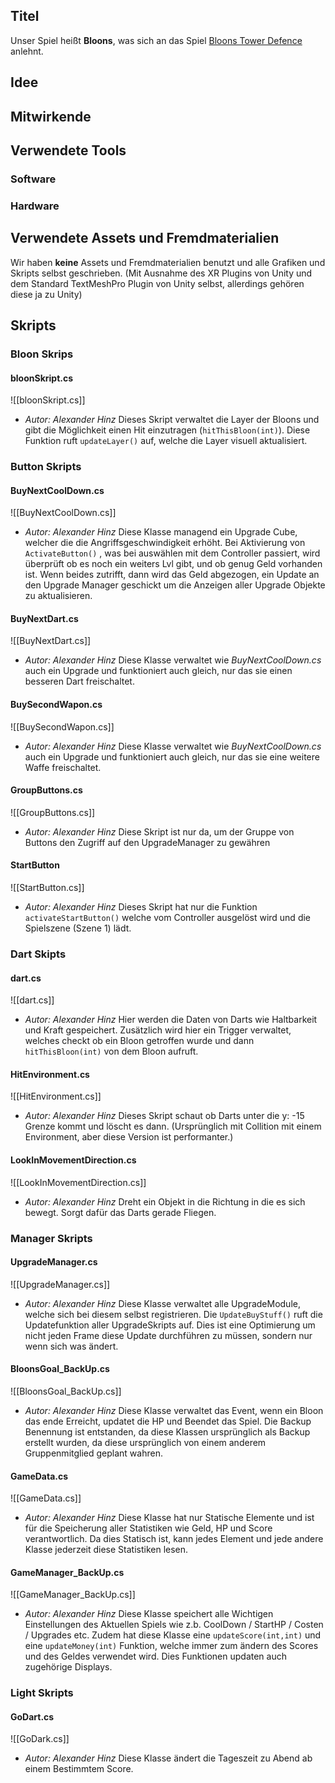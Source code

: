 ## Titel
Unser Spiel heißt **Bloons**, was sich an das Spiel [Bloons Tower Defence](https://btd6.com/) anlehnt. 

## Idee

## Mitwirkende

## Verwendete Tools

### Software

### Hardware

## Verwendete Assets und Fremdmaterialien

Wir haben **keine** Assets und Fremdmaterialien benutzt und alle Grafiken und Skripts selbst geschrieben. (Mit Ausnahme des XR Plugins von Unity und dem Standard TextMeshPro Plugin von Unity selbst, allerdings gehören diese ja zu Unity)

## Skripts

### Bloon Skrips

#### bloonSkript.cs
![[bloonSkript.cs]]
- *Autor: Alexander Hinz*
Dieses Skript verwaltet die Layer der Bloons und gibt die Möglichkeit einen Hit einzutragen (`hitThisBloon(int)`). Diese Funktion ruft `updateLayer()` auf, welche die Layer visuell aktualisiert.

### Button Skripts

#### BuyNextCoolDown.cs
![[BuyNextCoolDown.cs]]
- *Autor: Alexander Hinz*
Diese Klasse managend ein Upgrade Cube, welcher die die Angriffsgeschwindigkeit erhöht. Bei Aktivierung von `ActivateButton()` , was bei auswählen mit dem Controller passiert, wird überprüft ob es noch ein weiters Lvl gibt, und ob genug Geld vorhanden ist. Wenn beides zutrifft, dann wird das Geld abgezogen, ein Update an den Upgrade Manager geschickt um die Anzeigen aller Upgrade Objekte zu aktualisieren. 

#### BuyNextDart.cs
![[BuyNextDart.cs]]
- *Autor: Alexander Hinz*
Diese Klasse verwaltet wie *BuyNextCoolDown.cs* auch ein Upgrade und funktioniert auch gleich, nur das sie einen besseren Dart freischaltet. 

#### BuySecondWapon.cs
![[BuySecondWapon.cs]]
- *Autor: Alexander Hinz*
Diese Klasse verwaltet wie *BuyNextCoolDown.cs* auch ein Upgrade und funktioniert auch gleich, nur das sie eine weitere Waffe freischaltet. 

#### GroupButtons.cs
![[GroupButtons.cs]]
- *Autor: Alexander Hinz*
Diese Skript ist nur da, um der Gruppe von Buttons den Zugriff auf den UpgradeManager zu gewähren

#### StartButton
![[StartButton.cs]]
- *Autor: Alexander Hinz*
Dieses Skript hat nur die Funktion `activateStartButton()` welche vom Controller ausgelöst wird und die Spielszene (Szene 1) lädt.

### Dart Skipts

#### dart.cs
![[dart.cs]]
- *Autor: Alexander Hinz*
Hier werden die Daten von Darts wie Haltbarkeit und Kraft gespeichert.
Zusätzlich wird hier ein Trigger verwaltet, welches checkt ob ein Bloon getroffen wurde und dann `hitThisBloon(int)` von dem Bloon aufruft.

#### HitEnvironment.cs
![[HitEnvironment.cs]]
- *Autor: Alexander Hinz*
Dieses Skript schaut ob Darts unter die y: -15 Grenze kommt und löscht es dann. (Ursprünglich mit Collition mit einem Environment, aber diese Version ist performanter.)

#### LookInMovementDirection.cs
![[LookInMovementDirection.cs]]
- *Autor: Alexander Hinz*
Dreht ein  Objekt in die Richtung in die es sich bewegt. Sorgt dafür das Darts gerade Fliegen. 


### Manager Skripts
#### UpgradeManager.cs
![[UpgradeManager.cs]]
- *Autor: Alexander Hinz*
Diese Klasse verwaltet alle UpgradeModule, welche sich bei diesem selbst registrieren. Die `UpdateBuyStuff()` ruft die Updatefunktion aller UpgradeSkripts auf. Dies ist eine Optimierung um nicht jeden Frame diese Update durchführen zu müssen, sondern nur wenn sich was ändert. 

#### BloonsGoal_BackUp.cs
![[BloonsGoal_BackUp.cs]]
- *Autor: Alexander Hinz*
Diese Klasse verwaltet das Event, wenn ein Bloon das ende Erreicht, updatet die HP und Beendet das Spiel.
Die Backup Benennung ist entstanden, da diese Klassen ursprünglich als Backup erstellt wurden, da diese ursprünglich von einem anderem Gruppenmitglied geplant wahren. 

#### GameData.cs 
![[GameData.cs]]
- *Autor: Alexander Hinz*
Diese Klasse hat nur Statische Elemente und ist für die Speicherung aller Statistiken wie Geld, HP und Score verantwortlich. Da dies Statisch ist, kann jedes Element und jede andere Klasse jederzeit diese Statistiken lesen.

#### GameManager_BackUp.cs
![[GameManager_BackUp.cs]]
- *Autor: Alexander Hinz*
Diese Klasse speichert alle Wichtigen Einstellungen des Aktuellen 
Spiels wie z.b. CoolDown / StartHP / Costen / Upgrades etc.
Zudem hat diese Klasse eine `updateScore(int,int)` und eine `updateMoney(int)` Funktion, welche immer zum ändern des Scores und des Geldes verwendet wird. Dies Funktionen updaten auch zugehörige Displays.

### Light Skripts

#### GoDart.cs
![[GoDark.cs]]
- *Autor: Alexander Hinz*
Diese Klasse ändert die Tageszeit zu Abend ab einem Bestimmtem Score. 
